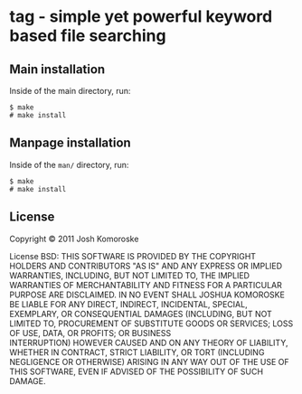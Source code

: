 tag - simple yet powerful keyword based file searching
======================================================

Main installation
-----------------

Inside of the main directory, run:

    $ make
    # make install


Manpage installation
-----------------

Inside of the `man/` directory, run:

    $ make
    # make install

License
-------

Copyright © 2011 Josh Komoroske

License BSD:
THIS SOFTWARE IS PROVIDED BY THE COPYRIGHT HOLDERS AND CONTRIBUTORS "AS
IS"  AND  ANY EXPRESS OR IMPLIED WARRANTIES, INCLUDING, BUT NOT LIMITED
TO, THE IMPLIED WARRANTIES OF MERCHANTABILITY AND FITNESS FOR A PARTICULAR  
PURPOSE  ARE  DISCLAIMED.  IN  NO EVENT SHALL JOSHUA KOMOROSKE BE
LIABLE FOR ANY DIRECT, INDIRECT,  INCIDENTAL,  SPECIAL,  EXEMPLARY,  OR
CONSEQUENTIAL  DAMAGES  (INCLUDING,  BUT NOT LIMITED TO, PROCUREMENT OF
SUBSTITUTE GOODS OR SERVICES; LOSS OF USE, DATA, OR PROFITS;  OR  BUSINESS  
INTERRUPTION)  HOWEVER  CAUSED  AND  ON  ANY THEORY OF LIABILITY,
WHETHER IN CONTRACT, STRICT LIABILITY, OR TORT (INCLUDING NEGLIGENCE OR
OTHERWISE)  ARISING IN ANY WAY OUT OF THE USE OF THIS SOFTWARE, EVEN IF
ADVISED OF THE POSSIBILITY OF SUCH DAMAGE.


